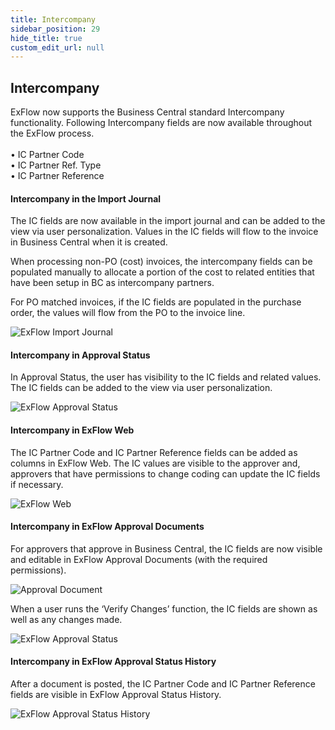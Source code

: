```yaml
---
title: Intercompany
sidebar_position: 29
hide_title: true
custom_edit_url: null
---
```

## Intercompany

ExFlow now supports the Business Central standard Intercompany functionality. Following Intercompany fields are now available throughout the ExFlow process.<br/><br/>
•	IC Partner Code<br/>
•	IC Partner Ref. Type<br/>
•	IC Partner Reference<br/>


#### Intercompany in the Import Journal
The IC fields are now available in the import journal and can be added to the view via user personalization. Values in the IC fields will flow to the invoice in Business Central when it is created.

When processing non-PO (cost) invoices, the intercompany fields can be populated manually to allocate a portion of the cost to related entities that have been setup in BC as intercompany partners.

For PO matched invoices, if the IC fields are populated in the purchase order, the values will flow from the PO to the invoice line.

![ExFlow Import Journal](@site/static/img/media/intercompany-import-journal-001.png)

#### Intercompany in Approval Status
In Approval Status, the user has visibility to the IC fields and related values. The IC fields can be added to the view via user personalization.

![ExFlow Approval Status](@site/static/img/media/intercompany-approval-status-001.png)


#### Intercompany in ExFlow Web
The IC Partner Code and IC Partner Reference fields can be added as columns in ExFlow Web. The IC values are visible to the approver and, approvers that have permissions to change coding can update the IC fields if necessary.

![ExFlow Web](@site/static/img/media/intercompany-web-001.png)

#### Intercompany in ExFlow Approval Documents
For approvers that approve in Business Central, the IC fields are now visible and editable in ExFlow Approval Documents (with the required permissions).

![Approval Document](@site/static/img/media/intercompany-document-approval-001.png) 

When a user runs the ‘Verify Changes’ function, the IC fields are shown as well as any changes made.

![ExFlow Approval Status](@site/static/img/media/intercompany-approval-status-verify-002.png) 

#### Intercompany in ExFlow Approval Status History
After a document is posted, the IC Partner Code and IC Partner Reference fields are visible in ExFlow Approval Status History.

![ExFlow Approval Status History](@site/static/img/media/intercompany-approval-status-history-003.png) 